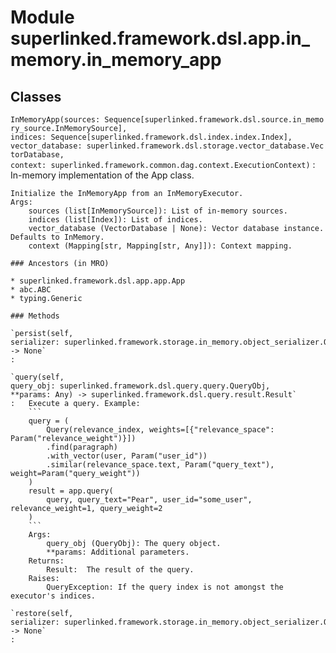 Module superlinked.framework.dsl.app.in_memory.in_memory_app
============================================================

Classes
-------

`InMemoryApp(sources: Sequence[superlinked.framework.dsl.source.in_memory_source.InMemorySource], indices: Sequence[superlinked.framework.dsl.index.index.Index], vector_database: superlinked.framework.dsl.storage.vector_database.VectorDatabase, context: superlinked.framework.common.dag.context.ExecutionContext)`
:   In-memory implementation of the App class.
    
    Initialize the InMemoryApp from an InMemoryExecutor.
    Args:
        sources (list[InMemorySource]): List of in-memory sources.
        indices (list[Index]): List of indices.
        vector_database (VectorDatabase | None): Vector database instance. Defaults to InMemory.
        context (Mapping[str, Mapping[str, Any]]): Context mapping.

    ### Ancestors (in MRO)

    * superlinked.framework.dsl.app.app.App
    * abc.ABC
    * typing.Generic

    ### Methods

    `persist(self, serializer: superlinked.framework.storage.in_memory.object_serializer.ObjectSerializer) ‑> None`
    :

    `query(self, query_obj: superlinked.framework.dsl.query.query.QueryObj, **params: Any) ‑> superlinked.framework.dsl.query.result.Result`
    :   Execute a query. Example:
        ```
        query = (
            Query(relevance_index, weights=[{"relevance_space": Param("relevance_weight")}])
            .find(paragraph)
            .with_vector(user, Param("user_id"))
            .similar(relevance_space.text, Param("query_text"), weight=Param("query_weight"))
        )
        result = app.query(
            query, query_text="Pear", user_id="some_user", relevance_weight=1, query_weight=2
        )
        ```
        Args:
            query_obj (QueryObj): The query object.
            **params: Additional parameters.
        Returns:
            Result:  The result of the query.
        Raises:
            QueryException: If the query index is not amongst the executor's indices.

    `restore(self, serializer: superlinked.framework.storage.in_memory.object_serializer.ObjectSerializer) ‑> None`
    :